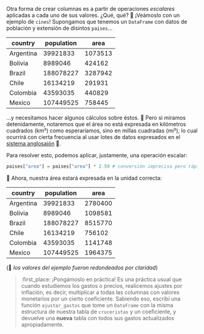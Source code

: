 Otra forma de crear columnas es a partir de operaciones _escalares_ aplicadas a cada uno de sus valores. ¿Qué, qué? 🤨 ¡Veámoslo con un ejemplo de `cines`! Supongamos que tenemos un `DataFrame` con datos de población y extensión de disintos `paises`... 

|country|population|area|
|---|---|---|
|Argentina|39921833|1073513|
|Bolivia|8989046|424162|
|Brazil|188078227|3287942|
|Chile|16134219|291931|
|Colombia|43593035|440829|
|Mexico|107449525|758445|


...y necesitamos hacer algunos cálculos sobre éstos. :eyes: Pero si miramos detenidamente, notaremos que el área no está expresada en kilómetros cuadrados (km²) como esperaríamos, sino en millas cuadradas (mi²), lo cual ocurrirá con cierta frecuencia al usar lotes de datos expresados en el [sistema anglosajón](https://es.wikipedia.org/wiki/Sistema_anglosaj%C3%B3n_de_unidades) :shrug:. 

Para resolver esto, podemos aplicar, justamente, una operación escalar: 

```python
paises["area"] = paises["area"] * 2.59 # conversión imprecisa pero rápida de mi² a km²
```

:rainbow: Ahora, nuestra área estará expresada en la unidad correcta: 

|country|population|area|
|---|---|---|
|Argentina|39921833|2780400|
|Bolivia|8989046|1098581|
|Brazil|188078227|8515770|
|Chile|16134219|756102|
|Colombia|43593035|1141748|
|Mexico|107449525|1964375|

(:pencil: _los valores del ejemplo fueron redondeados por claridad_)

>  :first_place: ¡Pongámoslo en práctica! Es una práctica usual que cuando estudiemos los gastos o precios, realicemos ajustes por inflación, es decir, multiplicar a todas las columnas con valores monetarios por un cierto coeficiente. Sabiendo eso, escribí una función `ajustar_gastos` que tome un `DataFrame` con la misma estructura de nuestra tabla de `cruceristas` y un coeficiente, y devuelve una **nueva** tabla con todos sus gastos actualizados apropiadamente. 
